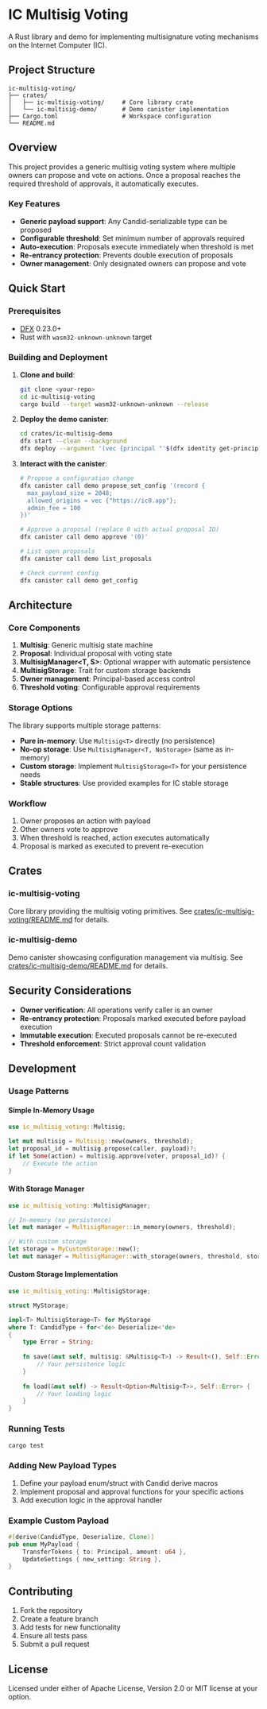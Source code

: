 # IC Multisig Voting

A Rust library and demo for implementing multisignature voting mechanisms on the Internet Computer (IC).

## Project Structure

```
ic-multisig-voting/
├── crates/
│   ├── ic-multisig-voting/     # Core library crate
│   └── ic-multisig-demo/       # Demo canister implementation
├── Cargo.toml                  # Workspace configuration
└── README.md
```

## Overview

This project provides a generic multisig voting system where multiple owners can propose and vote on actions. Once a proposal reaches the required threshold of approvals, it automatically executes.

### Key Features

- **Generic payload support**: Any Candid-serializable type can be proposed
- **Configurable threshold**: Set minimum number of approvals required
- **Auto-execution**: Proposals execute immediately when threshold is met
- **Re-entrancy protection**: Prevents double execution of proposals
- **Owner management**: Only designated owners can propose and vote

## Quick Start

### Prerequisites

- [DFX](https://internetcomputer.org/docs/current/developer-docs/setup/install/) 0.23.0+
- Rust with `wasm32-unknown-unknown` target

### Building and Deployment

1. **Clone and build**:
   ```bash
   git clone <your-repo>
   cd ic-multisig-voting
   cargo build --target wasm32-unknown-unknown --release
   ```

2. **Deploy the demo canister**:
   ```bash
   cd crates/ic-multisig-demo
   dfx start --clean --background
   dfx deploy --argument '(vec {principal "'$(dfx identity get-principal)'"}, 1)'
   ```

3. **Interact with the canister**:
   ```bash
   # Propose a configuration change
   dfx canister call demo propose_set_config '(record { 
     max_payload_size = 2048; 
     allowed_origins = vec {"https://ic0.app"}; 
     admin_fee = 100 
   })'
   
   # Approve a proposal (replace 0 with actual proposal ID)
   dfx canister call demo approve '(0)'
   
   # List open proposals
   dfx canister call demo list_proposals
   
   # Check current config
   dfx canister call demo get_config
   ```

## Architecture

### Core Components

1. **Multisig<T>**: Generic multisig state machine
2. **Proposal<T>**: Individual proposal with voting state  
3. **MultisigManager<T, S>**: Optional wrapper with automatic persistence
4. **MultisigStorage<T>**: Trait for custom storage backends
5. **Owner management**: Principal-based access control
6. **Threshold voting**: Configurable approval requirements

### Storage Options

The library supports multiple storage patterns:

- **Pure in-memory**: Use `Multisig<T>` directly (no persistence)
- **No-op storage**: Use `MultisigManager<T, NoStorage>` (same as in-memory)
- **Custom storage**: Implement `MultisigStorage<T>` for your persistence needs
- **Stable structures**: Use provided examples for IC stable storage

### Workflow

1. Owner proposes an action with payload
2. Other owners vote to approve
3. When threshold is reached, action executes automatically
4. Proposal is marked as executed to prevent re-execution

## Crates

### ic-multisig-voting

Core library providing the multisig voting primitives. See [crates/ic-multisig-voting/README.md](crates/ic-multisig-voting/README.md) for details.

### ic-multisig-demo  

Demo canister showcasing configuration management via multisig. See [crates/ic-multisig-demo/README.md](crates/ic-multisig-demo/README.md) for details.

## Security Considerations

- **Owner verification**: All operations verify caller is an owner
- **Re-entrancy protection**: Proposals marked executed before payload execution
- **Immutable execution**: Executed proposals cannot be re-executed
- **Threshold enforcement**: Strict approval count validation

## Development

### Usage Patterns

#### Simple In-Memory Usage
```rust
use ic_multisig_voting::Multisig;

let mut multisig = Multisig::new(owners, threshold);
let proposal_id = multisig.propose(caller, payload)?;
if let Some(action) = multisig.approve(voter, proposal_id)? {
    // Execute the action
}
```

#### With Storage Manager
```rust
use ic_multisig_voting::MultisigManager;

// In-memory (no persistence)
let mut manager = MultisigManager::in_memory(owners, threshold);

// With custom storage
let storage = MyCustomStorage::new();
let mut manager = MultisigManager::with_storage(owners, threshold, storage)?;
```

#### Custom Storage Implementation
```rust
use ic_multisig_voting::MultisigStorage;

struct MyStorage;

impl<T> MultisigStorage<T> for MyStorage 
where T: CandidType + for<'de> Deserialize<'de>
{
    type Error = String;
    
    fn save(&mut self, multisig: &Multisig<T>) -> Result<(), Self::Error> {
        // Your persistence logic
    }
    
    fn load(&mut self) -> Result<Option<Multisig<T>>, Self::Error> {
        // Your loading logic
    }
}
```

### Running Tests

```bash
cargo test
```

### Adding New Payload Types

1. Define your payload enum/struct with Candid derive macros
2. Implement proposal and approval functions for your specific actions
3. Add execution logic in the approval handler

### Example Custom Payload

```rust
#[derive(CandidType, Deserialize, Clone)]
pub enum MyPayload {
    TransferTokens { to: Principal, amount: u64 },
    UpdateSettings { new_setting: String },
}
```

## Contributing

1. Fork the repository
2. Create a feature branch
3. Add tests for new functionality
4. Ensure all tests pass
5. Submit a pull request

## License

Licensed under either of Apache License, Version 2.0 or MIT license at your option.